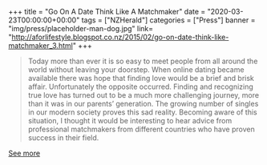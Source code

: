 +++
title = "Go On A Date Think Like A Matchmaker"
date = "2020-03-23T00:00:00+00:00"
tags = ["NZHerald"]
categories = ["Press"]
banner = "img/press/placeholder-man-dog.jpg"
link= "http://aforlifestyle.blogspot.co.nz/2015/02/go-on-date-think-like-matchmaker_3.html"
+++

> Today more than ever it is so easy to meet people from all around the world without leaving your doorstep. When online dating became available there was hope that finding love would be a brief and brisk affair. Unfortunately the opposite occurred. Finding and recognizing true love has turned out to be a much more challenging journey, more than it was in our parents’ generation. The growing number of singles in our modern society proves this sad reality. Becoming aware of this situation, I thought it would be interesting to hear advice from professional matchmakers from different countries who have proven success in their field.

<a href="http://aforlifestyle.blogspot.co.nz/2015/02/go-on-date-think-like-matchmaker_3.html">See more</a>